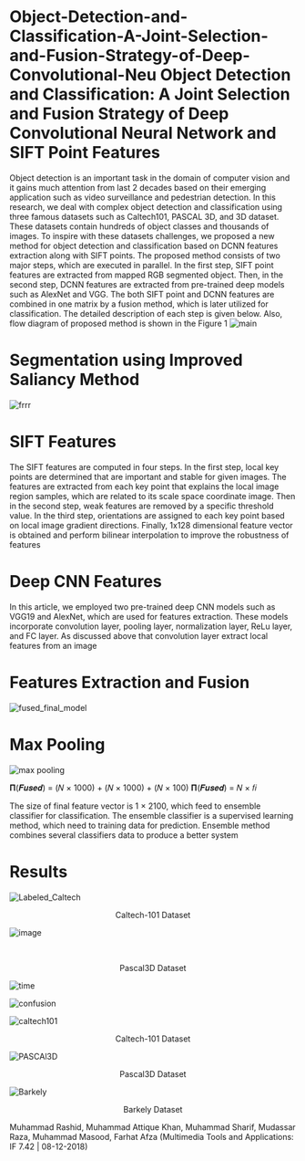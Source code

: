 # Object-Detection-and-Classification-A-Joint-Selection-and-Fusion-Strategy-of-Deep-Convolutional-Neu Object Detection and Classification: A Joint Selection and Fusion Strategy of Deep Convolutional Neural Network and SIFT Point Features

Object detection is an important task in the domain of computer vision and it gains much attention from last 2 decades based on their emerging application such as video surveillance and pedestrian detection. In this research, we deal with complex object detection and classification using three famous datasets such as Caltech101, PASCAL 3D, and 3D dataset. These datasets contain hundreds of object classes and thousands of images. To inspire with these datasets challenges, we proposed a new method for object detection and classification based on DCNN features extraction along with SIFT points. The proposed method consists of two major steps, which are executed in parallel. In the first step, SIFT point features are extracted from mapped RGB segmented object. Then, in the second step, DCNN features are extracted from pre-trained deep models such as AlexNet and VGG. The both SIFT point and DCNN features are combined in one matrix by a fusion method, which is later utilized for classification. The detailed description of each step is given below. Also, flow diagram of proposed method is shown in the Figure 1
![main](https://user-images.githubusercontent.com/25412736/165833103-2b8d62dc-6367-4464-84f9-0d9699981592.jpg)

# Segmentation using Improved Saliancy Method

![frrr](https://user-images.githubusercontent.com/25412736/165833373-0f131af6-fe4b-4285-8a0d-037d9115a4bd.jpg)

# SIFT Features
The SIFT features are computed in four steps. In the first step, local key points are determined that are important and stable for given images. The features
are extracted from each key point that explains the local image region samples, which are related to its scale space coordinate image. Then in the second step, weak features are removed by a specific threshold value. In the third step, orientations are assigned to each key point based on local image gradient directions. Finally, 1x128 dimensional feature vector is obtained and perform bilinear interpolation to improve the robustness of features

# Deep CNN Features
In this article, we employed two pre-trained deep CNN models such as VGG19 and AlexNet, which are used for features extraction. These models incorporate convolution layer, pooling layer, normalization layer, ReLu layer, and FC layer. As discussed above that convolution layer extract local features from an
image

# Features Extraction and Fusion

![fused_final_model](https://user-images.githubusercontent.com/25412736/165833120-00538d95-86b3-455f-87f8-2a590b0199ce.png)

# Max Pooling
![max pooling](https://user-images.githubusercontent.com/25412736/165833825-f3a55557-8005-45d5-bdbd-61d30ac069c2.png)


𝚷(𝑭𝒖𝒔𝒆𝒅) = (𝑁 × 1000) + (𝑁 × 1000) + (𝑁 × 100)
𝚷(𝑭𝒖𝒔𝒆𝒅) = 𝑁 × 𝑓𝑖

The size of final feature vector is 1 × 2100, which feed to ensemble classifier for classification. The ensemble classifier is a supervised learning method, which need to training data for prediction. Ensemble method combines several classifiers data to produce a better system


# Results

![Labeled_Caltech](https://user-images.githubusercontent.com/25412736/165834152-3239e7f0-e4be-4ab3-bf08-02a1448b91fe.png)
<br><center>Caltech-101 Dataset</center>

![image](https://user-images.githubusercontent.com/25412736/177394645-38c2a639-f1ce-4bb1-ab07-a29cdcf9393f.png)

<br><center>Pascal3D Dataset</center>


![time](https://user-images.githubusercontent.com/25412736/165834086-b5ff6d1a-cdbb-4a97-9c51-f3b7df6af1e7.jpg)

![confusion](https://user-images.githubusercontent.com/25412736/165834228-60473efa-4334-4c62-8289-f1c7190a88a6.jpg)

![caltech101](https://user-images.githubusercontent.com/25412736/165834261-d3c59dc2-54eb-48f0-acb1-70fb08e50b1d.jpg)
<br><center>Caltech-101 Dataset</center>

![PASCAl3D](https://user-images.githubusercontent.com/25412736/165834267-96182f58-ceeb-4c00-b366-48b654193b1f.jpg)
<br><center>Pascal3D Dataset</center>

![Barkely](https://user-images.githubusercontent.com/25412736/165834279-b80ccbdd-200a-4077-a1f5-1299923216f3.jpg)
<br><center>Barkely Dataset </center>

Muhammad Rashid, Muhammad Attique Khan, Muhammad Sharif, Mudassar Raza, Muhammad Masood, Farhat Afza (Multimedia Tools and Applications: IF 7.42 | 08-12-2018) 


